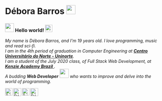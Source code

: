 # Débora Barros&nbsp;<img src="https://github.com/TheDudeThatCode/TheDudeThatCode/blob/master/Assets/Mario_Hello_Big.gif" width="30px">

### <img src="https://github.com/TheDudeThatCode/TheDudeThatCode/blob/master/Assets/Hi.gif" width="29px"> Hello world!&nbsp;<img src="https://github.com/TheDudeThatCode/TheDudeThatCode/blob/master/Assets/Earth.gif" width="24px">

<p>
  <em>
    My name is Débora Barros, and I'm 19 years old. I love programming, music and read sci-fi. <br>
    I am in the 4th period of graduation in Computer Engineering at <a href="https://www.uninorte.com.br/"> <b>Centro Universitário do Norte - Uninorte</b></a>. <br>
    I am a student of the July 2020 class, of Full Stack Web Development, at <a href="https://kenzie.com.br/"> <b>Kenzie Academy Brazil</b> </a>. <br>
    A budding <b>Web Developer</b> <img src="https://github.com/TheDudeThatCode/TheDudeThatCode/blob/master/Assets/Developer.gif" width="30px">
    who wants to improve and delve into the world of programming.
  </em>  
</p>

  <a href="https://in.linkedin.com/in/debora-lbarros">
    <img align="left" alt="Débora Barros | Linkedin" width="24px" src="https://github.com/TheDudeThatCode/TheDudeThatCode/blob/master/Assets/Linkedin.svg" />
  </a>
  <a href="https://twitter.com/_debora_lb">
    <img align="left" alt="Débora Barros | Twitter" width="26px" src="https://github.com/TheDudeThatCode/TheDudeThatCode/blob/master/Assets/Twitter.svg" />
  </a>
  <a href="https://www.instagram.com/_debora_barros">
    <img align="left" alt="Débora Barros | Instagram" width="24px" src="https://github.com/TheDudeThatCode/TheDudeThatCode/blob/master/Assets/Instagram.svg" />
  </a>
  <a href="mailto:debora12barros@gmail.com">
    <img align="left" alt="Débora Barros | Gmail" width="26px" src="https://github.com/TheDudeThatCode/TheDudeThatCode/blob/master/Assets/Gmail.svg" />
  </a>
